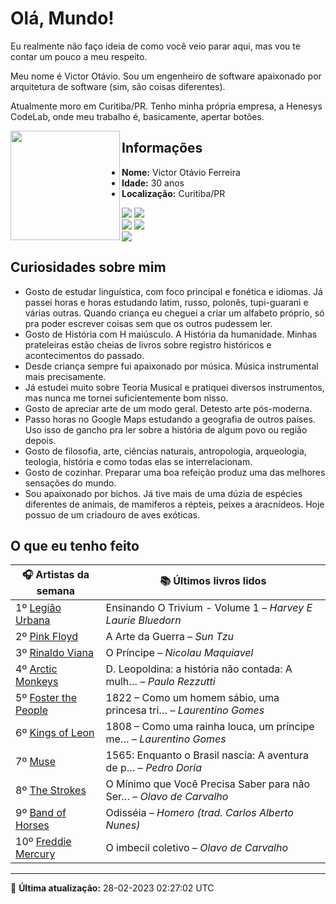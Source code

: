 # Olá, Mundo!

Eu realmente não faço ideia de como você veio parar aqui, mas vou te contar um pouco a meu respeito.

Meu nome é Victor Otávio. Sou um engenheiro de software apaixonado por arquitetura de software (sim, são coisas diferentes).

Atualmente moro em Curitiba/PR. Tenho minha própria empresa, a Henesys CodeLab, onde meu trabalho é, basicamente, apertar botões.

<img align="left" src="https://github.com/vctrtvfrrr/vctrtvfrrr/raw/master/octocat.png" alt="" width="175" />

## Informações

- **Nome:** Victor Otávio Ferreira
- **Idade:** 30 anos
- **Localização:** Curitiba/PR

[![](https://img.shields.io/badge/LinkedIn-victorotavio-blue)](https://www.linkedin.com/in/victorotavio/) [![](https://img.shields.io/badge/Twitter-@vctrtvfrrr-blue)](https://twitter.com/vctrtvfrrr)  
[![](https://img.shields.io/badge/GitHub-vctrtvfrrr-24292e)](https://github.com/vctrtvfrrr) [![](https://img.shields.io/badge/GitLab-vctrtvfrrr-ec5d16)](https://gitlab.com/vctrtvfrrr)  
[![](https://img.shields.io/badge/Email-victor@otavioferreira.com.br-red)](mailto:victor@otavioferreira.com.br)  

## Curiosidades sobre mim

-   Gosto de estudar linguística, com foco principal e fonética e idiomas. Já passei horas e horas estudando latim, russo, polonês, tupi-guarani e várias outras. Quando criança eu cheguei a criar um alfabeto próprio, só pra poder escrever coisas sem que os outros pudessem ler.
-   Gosto de História com H maiúsculo. A História da humanidade. Minhas prateleiras estão cheias de livros sobre registro históricos e acontecimentos do passado.
-   Desde criança sempre fui apaixonado por música. Música instrumental mais precisamente.
-   Já estudei muito sobre Teoria Musical e pratiquei diversos instrumentos, mas nunca me tornei suficientemente bom nisso.
-   Gosto de apreciar arte de um modo geral. Detesto arte pós-moderna.
-   Passo horas no Google Maps estudando a geografia de outros países. Uso isso de gancho pra ler sobre a história de algum povo ou região depois.
-   Gosto de filosofia, arte, ciências naturais, antropologia, arqueologia, teologia, história e como todas elas se interrelacionam.
-   Gosto de cozinhar. Preparar uma boa refeição produz uma das melhores sensações do mundo.
-   Sou apaixonado por bichos. Já tive mais de uma dúzia de espécies diferentes de animais, de mamiferos a répteis, peixes a aracnídeos. Hoje possuo de um criadouro de aves exóticas.


## O que eu tenho feito

|                        🎧 Artistas da semana                        |                      📚 Últimos livros lidos                      |
|---------------------------------------------------------------------|-------------------------------------------------------------------|
| 1º [Legião Urbana](https://www.last.fm/music/Legi%C3%A3o+Urbana)    | Ensinando O Trivium - Volume 1	–	_Harvey E Laurie Bluedorn_         |
| 2º [Pink Floyd](https://www.last.fm/music/Pink+Floyd)               | A Arte da Guerra	–	_Sun Tzu_                                        |
| 3º [Rinaldo Viana](https://www.last.fm/music/Rinaldo+Viana)         | O Príncipe	–	_Nicolau Maquiavel_                                    |
| 4º [Arctic Monkeys](https://www.last.fm/music/Arctic+Monkeys)       | D. Leopoldina: a história não contada: A mulh…	–	_Paulo Rezzutti_   |
| 5º [Foster the People](https://www.last.fm/music/Foster+the+People) | 1822 – Como um homem sábio, uma princesa tri…	–	_Laurentino Gomes_  |
| 6º [Kings of Leon](https://www.last.fm/music/Kings+of+Leon)         | 1808 – Como uma rainha louca, um príncipe me…	–	_Laurentino Gomes_  |
| 7º [Muse](https://www.last.fm/music/Muse)                           | 1565: Enquanto o Brasil nascia: A aventura de p…	–	_Pedro Doria_    |
| 8º [The Strokes](https://www.last.fm/music/The+Strokes)             | O Mínimo que Você Precisa Saber para não Ser…	–	_Olavo de Carvalho_ |
| 9º [Band of Horses](https://www.last.fm/music/Band+of+Horses)       | Odisséia	–	_Homero (trad. Carlos Alberto Nunes)_                    |
| 10º [Freddie Mercury](https://www.last.fm/music/Freddie+Mercury)    | O imbecil coletivo	–	_Olavo de Carvalho_                            |


---

🚀 **Última atualização:** 28-02-2023 02:27:02 UTC
